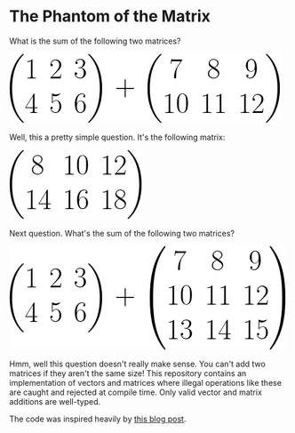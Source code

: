 # The Phantom of the Matrix #
What is the sum of the following two matrices?

![equation 1](eq1.png)

Well, this a pretty simple question. It's the following matrix:

![equation 2](eq2.png)

Next question. What's the sum of the following two matrices?

![equation 3](eq3.png)

Hmm, well this question doesn't really make sense. You can't add two matrices
if they aren't the same size! This repository contains an implementation of
vectors and matrices where illegal operations like these are caught and
rejected at compile time. Only valid vector and matrix additions are
well-typed.

The code was inspired heavily by [this blog
post](http://jadpole.github.io/rust/typechecked-matrix/).
